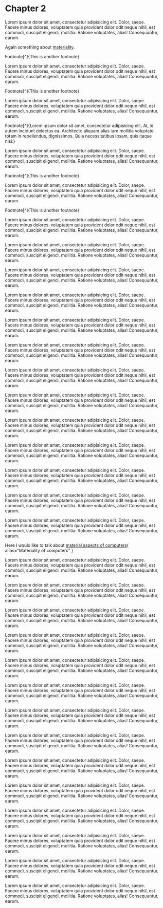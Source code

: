 # Chapter 2

Lorem ipsum dolor sit amet, consectetur adipisicing elit. Dolor, saepe. Facere minus dolores, voluptatem quia provident dolor odit neque nihil, est commodi, suscipit eligendi, mollitia. Ratione voluptates, alias! Consequuntur, earum.

Again something about [materiality](@materiality).

Footnote[^]{This is another footnote}

Lorem ipsum dolor sit amet, consectetur adipisicing elit. Dolor, saepe. Facere minus dolores, voluptatem quia provident dolor odit neque nihil, est commodi, suscipit eligendi, mollitia. Ratione voluptates, alias! Consequuntur, earum.

Footnote[^]{This is another footnote}

Lorem ipsum dolor sit amet, consectetur adipisicing elit. Dolor, saepe. Facere minus dolores, voluptatem quia provident dolor odit neque nihil, est commodi, suscipit eligendi, mollitia. Ratione voluptates, alias! Consequuntur, earum.

Footnote[^]{Lorem ipsum dolor sit amet, consectetur adipisicing elit. At, id autem incidunt delectus ea. Architecto aliquam alias iure mollitia voluptate totam in repellendus, dignissimos. Quia necessitatibus ipsam, quis itaque nisi.}

Lorem ipsum dolor sit amet, consectetur adipisicing elit. Dolor, saepe. Facere minus dolores, voluptatem quia provident dolor odit neque nihil, est commodi, suscipit eligendi, mollitia. Ratione voluptates, alias! Consequuntur, earum.

Footnote[^]{This is another footnote}

Lorem ipsum dolor sit amet, consectetur adipisicing elit. Dolor, saepe. Facere minus dolores, voluptatem quia provident dolor odit neque nihil, est commodi, suscipit eligendi, mollitia. Ratione voluptates, alias! Consequuntur, earum.


Footnote[^]{This is another footnote}

Lorem ipsum dolor sit amet, consectetur adipisicing elit. Dolor, saepe. Facere minus dolores, voluptatem quia provident dolor odit neque nihil, est commodi, suscipit eligendi, mollitia. Ratione voluptates, alias! Consequuntur, earum.

Lorem ipsum dolor sit amet, consectetur adipisicing elit. Dolor, saepe. Facere minus dolores, voluptatem quia provident dolor odit neque nihil, est commodi, suscipit eligendi, mollitia. Ratione voluptates, alias! Consequuntur, earum.

Lorem ipsum dolor sit amet, consectetur adipisicing elit. Dolor, saepe. Facere minus dolores, voluptatem quia provident dolor odit neque nihil, est commodi, suscipit eligendi, mollitia. Ratione voluptates, alias! Consequuntur, earum.

Lorem ipsum dolor sit amet, consectetur adipisicing elit. Dolor, saepe. Facere minus dolores, voluptatem quia provident dolor odit neque nihil, est commodi, suscipit eligendi, mollitia. Ratione voluptates, alias! Consequuntur, earum.

Lorem ipsum dolor sit amet, consectetur adipisicing elit. Dolor, saepe. Facere minus dolores, voluptatem quia provident dolor odit neque nihil, est commodi, suscipit eligendi, mollitia. Ratione voluptates, alias! Consequuntur, earum.

Lorem ipsum dolor sit amet, consectetur adipisicing elit. Dolor, saepe. Facere minus dolores, voluptatem quia provident dolor odit neque nihil, est commodi, suscipit eligendi, mollitia. Ratione voluptates, alias! Consequuntur, earum.

Lorem ipsum dolor sit amet, consectetur adipisicing elit. Dolor, saepe. Facere minus dolores, voluptatem quia provident dolor odit neque nihil, est commodi, suscipit eligendi, mollitia. Ratione voluptates, alias! Consequuntur, earum.

Lorem ipsum dolor sit amet, consectetur adipisicing elit. Dolor, saepe. Facere minus dolores, voluptatem quia provident dolor odit neque nihil, est commodi, suscipit eligendi, mollitia. Ratione voluptates, alias! Consequuntur, earum.

Lorem ipsum dolor sit amet, consectetur adipisicing elit. Dolor, saepe. Facere minus dolores, voluptatem quia provident dolor odit neque nihil, est commodi, suscipit eligendi, mollitia. Ratione voluptates, alias! Consequuntur, earum.

Lorem ipsum dolor sit amet, consectetur adipisicing elit. Dolor, saepe. Facere minus dolores, voluptatem quia provident dolor odit neque nihil, est commodi, suscipit eligendi, mollitia. Ratione voluptates, alias! Consequuntur, earum.

Lorem ipsum dolor sit amet, consectetur adipisicing elit. Dolor, saepe. Facere minus dolores, voluptatem quia provident dolor odit neque nihil, est commodi, suscipit eligendi, mollitia. Ratione voluptates, alias! Consequuntur, earum.

Lorem ipsum dolor sit amet, consectetur adipisicing elit. Dolor, saepe. Facere minus dolores, voluptatem quia provident dolor odit neque nihil, est commodi, suscipit eligendi, mollitia. Ratione voluptates, alias! Consequuntur, earum.

Lorem ipsum dolor sit amet, consectetur adipisicing elit. Dolor, saepe. Facere minus dolores, voluptatem quia provident dolor odit neque nihil, est commodi, suscipit eligendi, mollitia. Ratione voluptates, alias! Consequuntur, earum.


Here I would like to talk about [material aspects of computers](@materiality){
  alias="Materiality of computers"
}

Lorem ipsum dolor sit amet, consectetur adipisicing elit. Dolor, saepe. Facere minus dolores, voluptatem quia provident dolor odit neque nihil, est commodi, suscipit eligendi, mollitia. Ratione voluptates, alias! Consequuntur, earum.

Lorem ipsum dolor sit amet, consectetur adipisicing elit. Dolor, saepe. Facere minus dolores, voluptatem quia provident dolor odit neque nihil, est commodi, suscipit eligendi, mollitia. Ratione voluptates, alias! Consequuntur, earum.

Lorem ipsum dolor sit amet, consectetur adipisicing elit. Dolor, saepe. Facere minus dolores, voluptatem quia provident dolor odit neque nihil, est commodi, suscipit eligendi, mollitia. Ratione voluptates, alias! Consequuntur, earum.

Lorem ipsum dolor sit amet, consectetur adipisicing elit. Dolor, saepe. Facere minus dolores, voluptatem quia provident dolor odit neque nihil, est commodi, suscipit eligendi, mollitia. Ratione voluptates, alias! Consequuntur, earum.

Lorem ipsum dolor sit amet, consectetur adipisicing elit. Dolor, saepe. Facere minus dolores, voluptatem quia provident dolor odit neque nihil, est commodi, suscipit eligendi, mollitia. Ratione voluptates, alias! Consequuntur, earum.

Lorem ipsum dolor sit amet, consectetur adipisicing elit. Dolor, saepe. Facere minus dolores, voluptatem quia provident dolor odit neque nihil, est commodi, suscipit eligendi, mollitia. Ratione voluptates, alias! Consequuntur, earum.

Lorem ipsum dolor sit amet, consectetur adipisicing elit. Dolor, saepe. Facere minus dolores, voluptatem quia provident dolor odit neque nihil, est commodi, suscipit eligendi, mollitia. Ratione voluptates, alias! Consequuntur, earum.

Lorem ipsum dolor sit amet, consectetur adipisicing elit. Dolor, saepe. Facere minus dolores, voluptatem quia provident dolor odit neque nihil, est commodi, suscipit eligendi, mollitia. Ratione voluptates, alias! Consequuntur, earum.

Lorem ipsum dolor sit amet, consectetur adipisicing elit. Dolor, saepe. Facere minus dolores, voluptatem quia provident dolor odit neque nihil, est commodi, suscipit eligendi, mollitia. Ratione voluptates, alias! Consequuntur, earum.

Lorem ipsum dolor sit amet, consectetur adipisicing elit. Dolor, saepe. Facere minus dolores, voluptatem quia provident dolor odit neque nihil, est commodi, suscipit eligendi, mollitia. Ratione voluptates, alias! Consequuntur, earum.

Lorem ipsum dolor sit amet, consectetur adipisicing elit. Dolor, saepe. Facere minus dolores, voluptatem quia provident dolor odit neque nihil, est commodi, suscipit eligendi, mollitia. Ratione voluptates, alias! Consequuntur, earum.

Lorem ipsum dolor sit amet, consectetur adipisicing elit. Dolor, saepe. Facere minus dolores, voluptatem quia provident dolor odit neque nihil, est commodi, suscipit eligendi, mollitia. Ratione voluptates, alias! Consequuntur, earum.

Lorem ipsum dolor sit amet, consectetur adipisicing elit. Dolor, saepe. Facere minus dolores, voluptatem quia provident dolor odit neque nihil, est commodi, suscipit eligendi, mollitia. Ratione voluptates, alias! Consequuntur, earum.

Lorem ipsum dolor sit amet, consectetur adipisicing elit. Dolor, saepe. Facere minus dolores, voluptatem quia provident dolor odit neque nihil, est commodi, suscipit eligendi, mollitia. Ratione voluptates, alias! Consequuntur, earum.

